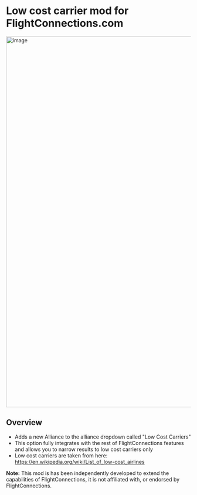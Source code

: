 # Low cost carrier mod for FlightConnections.com
<img width="1009" alt="image" src="https://github.com/protango/flightconnections-lcc-mod/assets/31492239/7184ed3e-7694-40bc-94e6-478fdd73aa0b">

## Overview
* Adds a new Alliance to the alliance dropdown called "Low Cost Carriers"
* This option fully integrates with the rest of FlightConnections features and allows you to narrow results to low cost carriers only
* Low cost carriers are taken from here: https://en.wikipedia.org/wiki/List_of_low-cost_airlines

**Note:** This mod is has been independently developed to extend the capabilities of FlightConnections, it is not affiliated with, or endorsed by FlightConnections.

